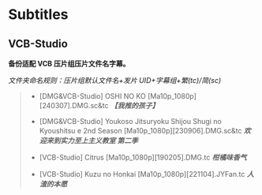 # Subtitles

## VCB-Studio

**备份适配 VCB 压片组压片文件名字幕。**

_文件夹命名规则：压片组默认文件名+发片 UID+字幕组+繁(tc)/简(sc)_

> - [DMG&VCB-Studio] OSHI NO KO [Ma10p_1080p][240307].DMG.sc&tc **_【我推的孩子】_**
>
> - [DMG&VCB-Studio] Youkoso Jitsuryoku Shijou Shugi no Kyoushitsu e 2nd Season [Ma10p_1080p][230906].DMG.sc&tc **_欢迎来到实力至上主义教室 第二季_**
>
> - [VCB-Studio] Citrus [Ma10p_1080p][190205].DMG.tc **_柑橘味香气_**
>
> - [VCB-Studio] Kuzu no Honkai [Ma10p_1080p][221104].JYFan.tc **_人渣的本愿_**

